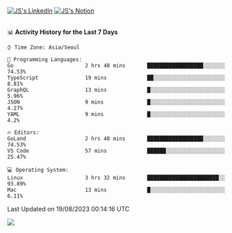 
[![JS's LinkedIn](https://img.shields.io/badge/LinkedIn-blue?style=for-the-badge&logo=linkedin)](https://www.linkedin.com/in/jaeseung-lee-5a2a32139/) 
[![JS's Notion](https://img.shields.io/badge/Notion-black?style=for-the-badge&logo=notion)](https://bit.ly/ljswiki1) <br><br>
<!-- ![JS's GitHub stats](https://github-readme-stats-lemon-five.vercel.app/api?username=tkxkd0159&hide=contribs,prs,stars,issues&show_icons=true&theme=react&include_all_commits=true)   -->
<!-- ![Top Langs](https://github-readme-stats-lemon-five.vercel.app/api/top-langs/?username=tkxkd0159&layout=compact&hide=jupyter%20notebook,scss,html,css&langs_count=10)  -->


<!--START_SECTION:waka-->
📊 **Activity History for the Last 7 Days** 

```text
⌚︎ Time Zone: Asia/Seoul

💬 Programming Languages: 
Go                       2 hrs 48 mins       ██████████████████░░░░░░░   74.53% 
TypeScript               19 mins             ██░░░░░░░░░░░░░░░░░░░░░░░   8.81% 
GraphQL                  13 mins             █░░░░░░░░░░░░░░░░░░░░░░░░   5.96% 
JSON                     9 mins              █░░░░░░░░░░░░░░░░░░░░░░░░   4.27% 
YAML                     9 mins              █░░░░░░░░░░░░░░░░░░░░░░░░   4.2%

🔥 Editors: 
GoLand                   2 hrs 48 mins       ██████████████████░░░░░░░   74.53% 
VS Code                  57 mins             ██████░░░░░░░░░░░░░░░░░░░   25.47%

💻 Operating System: 
Linux                    3 hrs 32 mins       ███████████████████████░░   93.89% 
Mac                      13 mins             █░░░░░░░░░░░░░░░░░░░░░░░░   6.11%

```


 Last Updated on 19/08/2023 00:14:16 UTC
<!--END_SECTION:waka-->

<a href="https://github.com/tkxkd0159/dsalgo">
  <img align="center" src="https://github-readme-stats-lemon-five.vercel.app/api/pin/?username=tkxkd0159&repo=dsalgo&theme=react" />
</a>


<!---
- 🔭 I’m currently working on ...
- 🌱 I’m currently learning blockchain and distributed network
- 👯 I’m looking to collaborate on ...
- 🤔 I’m looking for help with ...
- 💬 Ask me about ...
- 📫 How to reach me: ...
- 😄 Pronouns: ...
- ⚡ Fun fact: ...
-->
